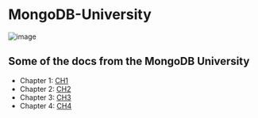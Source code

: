 # MongoDB-University

![image](https://user-images.githubusercontent.com/68082746/172720522-c8a34331-1811-4932-9873-0c1f9a736680.png)

## Some of the docs from the MongoDB University

- Chapter 1: [CH1](https://github.com/jd-apprentice/MongoDB-University/blob/main/CH1.md)
- Chapter 2: [CH2](https://github.com/jd-apprentice/MongoDB-University/blob/main/CH2.md)
- Chapter 3: [CH3](https://github.com/jd-apprentice/MongoDB-University/blob/main/CH3.md)
- Chapter 4: [CH4](https://github.com/jd-apprentice/MongoDB-University/blob/main/CH4.md)
